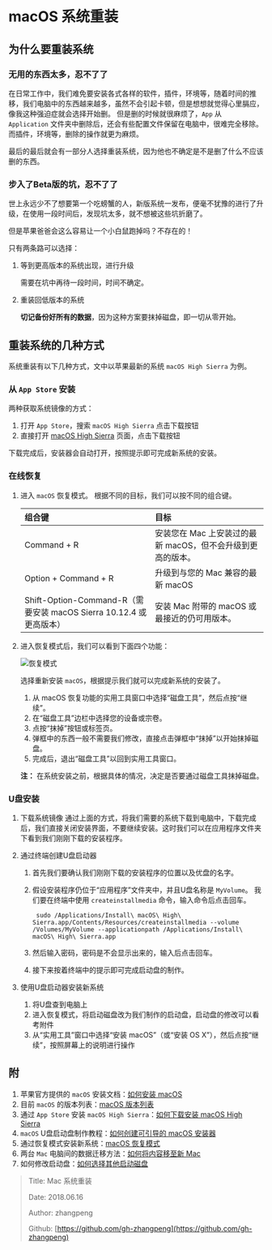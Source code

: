 # macOS 系统重装

## 为什么要重装系统

### 无用的东西太多，忍不了了

在日常工作中，我们难免要安装各式各样的软件，插件，环境等，随着时间的推移，我们电脑中的东西越来越多，虽然不会引起卡顿，但是想想就觉得心里膈应，像我这种强迫症就会选择开始删。 但是删的时候就很麻烦了，`App` 从 `Application` 文件夹中删除后，还会有些配置文件保留在电脑中，很难完全移除。而插件，环境等，删除的操作就更为麻烦。

最后的最后就会有一部分人选择重装系统，因为他也不确定是不是删了什么不应该删的东西。

### 步入了Beta版的坑，忍不了了

世上永远少不了想要第一个吃螃蟹的人，新版系统一发布，便毫不犹豫的进行了升级，在使用一段时间后，发现坑太多，就不想被这些坑折磨了。

但是苹果爸爸会这么容易让一个小白鼠跑掉吗？不存在的！

只有两条路可以选择：

1. 等到更高版本的系统出现，进行升级

   需要在坑中再待一段时间，时间不确定。

2. 重装回低版本的系统

   **切记备份好所有的数据**，因为这种方案要抹掉磁盘，即一切从零开始。

## 重装系统的几种方式

系统重装有以下几种方式，文中以苹果最新的系统 `macOS High Sierra` 为例。

### 从 `App Store` 安装

两种获取系统镜像的方式：

1. 打开 `App Store`，搜索 `macOS High Sierra` 点击下载按钮
2. 直接打开 [macOS High Sierra](https://search.itunes.apple.com/WebObjects/MZContentLink.woa/wa/link?mt=11&path=mac%2fmacoshighsierra) 页面，点击下载按钮

下载完成后，安装器会自动打开，按照提示即可完成新系统的安装。

### 在线恢复

1. 进入 `macOS` 恢复模式。
    根据不同的目标，我们可以按不同的组合键。

    | 组合键                                                       | 目标                                                        |
    | :----------------------------------------------------------- | :---------------------------------------------------------- |
    | Command + R                                                  | 安装您在 Mac 上安装过的最新 macOS，但不会升级到更高的版本。 |
    | Option + Command + R                                         | 升级到与您的 Mac 兼容的最新 macOS                           |
    | Shift-Option-Command-R（需要安装 macOS Sierra 10.12.4 或更高版本） | 安装 Mac 附带的 macOS 或最接近的仍可用版本。                |
    
2. 进入恢复模式后，我们可以看到下面四个功能： 

    ![&#x6062;&#x590D;&#x6A21;&#x5F0F;](https://p3-juejin.byteimg.com/tos-cn-i-k3u1fbpfcp/d0d87aacfd674425a6a892f90e42f795~tplv-k3u1fbpfcp-zoom-1.image)

    选择重新安装 `macOS`，根据提示我们就可以完成新系统的安装了。

    1. 从 macOS 恢复功能的实用工具窗口中选择“磁盘工具”，然后点按“继续”。
    2. 在“磁盘工具”边栏中选择您的设备或宗卷。
    3. 点按“抹掉”按钮或标签页。
    4. 弹框中的东西一般不需要我们修改，直接点击弹框中“抹掉”以开始抹掉磁盘。
    5. 完成后，退出“磁盘工具”以回到实用工具窗口。

    **注：** 在系统安装之前，根据具体的情况，决定是否要通过磁盘工具抹掉磁盘。

### U盘安装

1. 下载系统镜像 通过上面的方式，将我们需要的系统下载到电脑中，下载完成后，我们直接关闭安装界面，不要继续安装。这时我们可以在应用程序文件夹下看到我们刚刚下载的安装程序。
2. 通过终端创建U盘启动器 
    1. 首先我们要确认我们刚刚下载的安装程序的位置以及优盘的名字。 
    2. 假设安装程序仍位于“应用程序”文件夹中，并且U盘名称是 `MyVolume`。 我们要在终端中使用 `createinstallmedia` 命令，输入命令后点击回车。

       ```text
        sudo /Applications/Install\ macOS\ High\ Sierra.app/Contents/Resources/createinstallmedia --volume /Volumes/MyVolume --applicationpath /Applications/Install\ macOS\ High\ Sierra.app
       ```

   3. 然后输入密码，密码是不会显示出来的，输入后点击回车。
   4. 接下来按着终端中的提示即可完成启动盘的制作。

3. 使用U盘启动器安装新系统 
    1. 将U盘查到电脑上 
    2. 进入恢复模式，将启动磁盘改为我们制作的启动盘，启动盘的修改可以看考附件 
    3. 从“实用工具”窗口中选择“安装 macOS”（或“安装 OS X”），然后点按“继续”，按照屏幕上的说明进行操作

## 附

1. 苹果官方提供的 `macOS` 安装文档：[如何安装 macOS](https://support.apple.com/zh-cn/HT204904)
2. 目前 `macOS` 的版本列表：[macOS 版本列表](https://support.apple.com/zh-cn/HT201686)
3. 通过 `App Store` 安装 `macOS High Sierra`：[如何下载安装 macOS High Sierra](https://support.apple.com/zh-cn/HT201475#appstore)
4. `macOS` U盘启动盘制作教程：[如何创建可引导的 macOS 安装器](https://support.apple.com/zh-cn/HT201372)
5. 通过恢复模式安装新系统：[macOS 恢复模式](https://support.apple.com/zh-cn/HT201314)
6. 两台 `Mac` 电脑间的数据迁移方法：[如何将内容移至新 Mac](https://support.apple.com/zh-cn/HT204350)
7. 如何修改启动盘：[如何选择其他启动磁盘](https://support.apple.com/zh-cn/HT202796)


> Title: Mac 系统重装
>
> Date: 2018.06.16
>
> Author: zhangpeng
>
> Github: [https://github.com/gh-zhangpeng](https://github.com/gh-zhangpeng)

